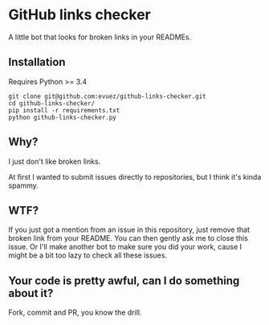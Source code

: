 # GitHub links checker
A little bot that looks for broken links in your READMEs.

## Installation

Requires Python >= 3.4

```
git clone git@github.com:evuez/github-links-checker.git
cd github-links-checker/
pip install -r requirements.txt
python github-links-checker.py
```

## Why?

I just don't like broken links.

At first I wanted to submit issues directly to repositories, but I think it's kinda spammy.

## WTF?

If you just got a mention from an issue in this repository, just remove that broken link from your README. You can then gently ask me to close this issue. Or I'll make another bot to make sure you did your work, cause I might be a bit too lazy to check all these issues.

## Your code is pretty awful, can I do something about it?

Fork, commit and PR, you know the drill.
